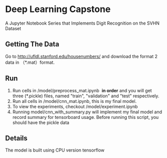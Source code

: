 # Deep Learning Capstone
A Jupyter Notebook Series that Implements Digit Recognition on the SVHN Dataset 

## Getting The Data
Go to http://ufldl.stanford.edu/housenumbers/ and download the format 2 data in （\*.mat）format.

## Run 
1. Run cells in /model/preprocess_mat.ipynb  **in order** and you will get three (\*.pickle) files, named "train", "validation" and "test" respectively.
2. Run all cells in /model/cnn_mat.ipynb, this is my final model.
3. To view the experiments, checkout /model/experiment.ipynb
4. Running model/cnn_with_summary.py will implement my final model and record summary for tensorboard usage. Before running this script, you should have the pickle data

## Details
The model is built using CPU version tensorflow 
